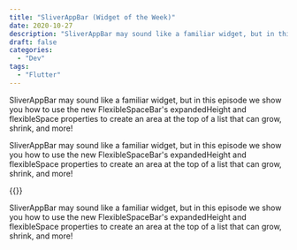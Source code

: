```yaml
---
title: "SliverAppBar (Widget of the Week)"
date: 2020-10-27
description: "SliverAppBar may sound like a familiar widget, but in this episode we show you how to use the new FlexibleSpaceBar's expandedHeight and flexibleSpace properties to create an area at the top of a list that can grow, shrink, and more!"
draft: false
categories:
  - "Dev"
tags:
  - "Flutter"
---
```


SliverAppBar may sound like a familiar widget, but in this episode we show you how to use the new FlexibleSpaceBar's expandedHeight and flexibleSpace properties to create an area at the top of a list that can grow, shrink, and more!

<!--more-->

SliverAppBar may sound like a familiar widget, but in this episode we show you how to use the new FlexibleSpaceBar's expandedHeight and flexibleSpace properties to create an area at the top of a list that can grow, shrink, and more!

{{<youtube mSc7qFzxHDw>}}

SliverAppBar may sound like a familiar widget, but in this episode we show you how to use the new FlexibleSpaceBar's expandedHeight and flexibleSpace properties to create an area at the top of a list that can grow, shrink, and more!
